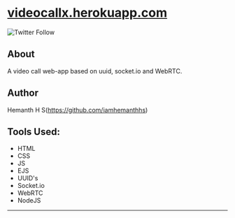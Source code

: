 # [videocallx.herokuapp.com](https://videocallx.herokuapp.com)


![Twitter Follow](https://img.shields.io/twitter/follow/theblizrdx?style=social)

## About
A video call web-app based on uuid, socket.io and WebRTC.

## Author

Hemanth H S(https://github.com/iamhemanthhs)

## Tools Used:
- HTML
- CSS
- JS
- EJS
- UUID's
- Socket.io
- WebRTC
- NodeJS

---
